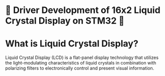 # 🚀 Driver Development of 16x2 Liquid Crystal Display on STM32 🚀

# What is Liquid Crystal Display?

Liquid Crystal Display (LCD) is a flat-panel display technology that utilizes the light-modulating characteristics of liquid crystals in combination with polarizing filters to electronically control and present visual information.